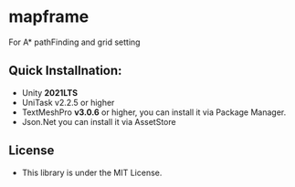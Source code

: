 # mapframe
For A* pathFinding and grid setting

## Quick Installnation:
- Unity **2021LTS**
- UniTask v2.2.5 or higher
- TextMeshPro **v3.0.6** or higher, you can install it via Package Manager.
- Json.Net you can install it via AssetStore

## License
- This library is under the MIT License.